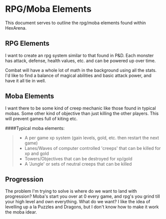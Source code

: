 # RPG/Moba Elements

This document serves to outline the rpg/moba elements found within HexArena.

## RPG Elements

I want to create an rpg system similar to that found in P&D. Each monster has attack, defense, health values, etc. and can be powered up over time.

Combat will have a whole lot of math in the background using all the stats. I'd like to find a balance of magical abilities and basic attack power, and have it all tie in well.

## Moba Elements

I want there to be some kind of creep mechanic like those found in typical mobas. Some other kind of objective than just killing the other players. This will prevent games full of kiting etc.

####Typical moba elements:

>- A per game xp system (gain levels, gold, etc. then restart the next game)
>- Lanes/Waves of computer controlled 'creeps' that can be killed for xp and gold
>- Towers/Objectives that can be destroyed for xp/gold
>- A 'Jungle' or sets of neutral creeps that can be killed


## Progression

The problem I'm trying to solve is where do we want to land with progression? Moba's start you over at 0 every game, and rpg's you grind till your high level and own everything. What do we want? I like the idea of levelling up a la Puzzles and Dragons, but I don't know how to make it work the moba idear. 
